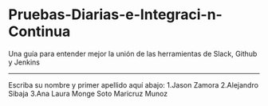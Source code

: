 # Pruebas-Diarias-e-Integraci-n-Continua
Una guía para entender mejor la unión de las herramientas de Slack, Github y Jenkins
****************************************************************************************************************************************
Escriba su nombre y primer apellido aquí abajo:
1.Jason Zamora
2.Alejandro Sibaja
3.Ana Laura Monge Soto
Maricruz Munoz 

